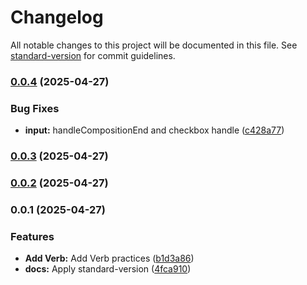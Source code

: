 # Changelog

All notable changes to this project will be documented in this file. See [standard-version](https://github.com/conventional-changelog/standard-version) for commit guidelines.

### [0.0.4](https://github.com/Jun0S2/devoca/compare/v0.0.3...v0.0.4) (2025-04-27)


### Bug Fixes

* **input:** handleCompositionEnd and checkbox handle ([c428a77](https://github.com/Jun0S2/devoca/commit/c428a7721e3f08a03e23fb0ebf7ce65ad01f3b36))

### [0.0.3](https://github.com/Jun0S2/devoca/compare/v0.0.2...v0.0.3) (2025-04-27)

### [0.0.2](https://github.com/Jun0S2/devoca/compare/v0.0.1...v0.0.2) (2025-04-27)

### 0.0.1 (2025-04-27)


### Features

* **Add Verb:** Add Verb practices ([b1d3a86](https://github.com/Jun0S2/devoca/commit/b1d3a8605ad4117621ff1cbb35871017dfcf49a0))
* **docs:** Apply standard-version ([4fca910](https://github.com/Jun0S2/devoca/commit/4fca910a3b9c047f6d3dec7e4d7cc8954277a9ad))

